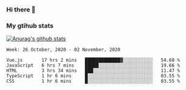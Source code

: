### Hi there 👋

### My gtihub stats

[![Anurag's github stats](https://github-readme-stats.vercel.app/api?username=gaozhidong)](https://github.com/gaozhidong/github-readme-stats)

<!--START_SECTION:waka-->
```text
Week: 26 October, 2020 - 02 November, 2020

Vue.js       17 hrs 2 mins   █████████████▓░░░░░░░░░░░   54.68 % 
JavaScript   6 hrs 7 mins    █████░░░░░░░░░░░░░░░░░░░░   19.66 % 
HTML         3 hrs 34 mins   ███░░░░░░░░░░░░░░░░░░░░░░   11.47 % 
TypeScript   1 hr 6 mins     █░░░░░░░░░░░░░░░░░░░░░░░░   03.55 % 
CSS          1 hr 6 mins     █░░░░░░░░░░░░░░░░░░░░░░░░   03.55 % 
```
<!--END_SECTION:waka-->